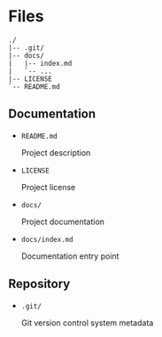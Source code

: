 Files
=====

    ./
    |-- .git/
    |-- docs/
    |   |-- index.md
    |   `-- ...
    |-- LICENSE
    `-- README.md


Documentation
-------------

- `README.md`

  Project description

- `LICENSE`

  Project license

- `docs/`

  Project documentation

- `docs/index.md`

  Documentation entry point


Repository
----------

- `.git/`

  Git version control system metadata
